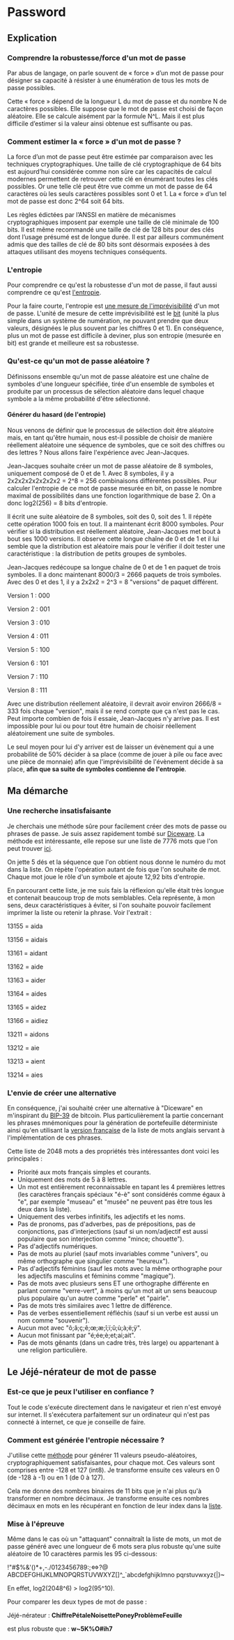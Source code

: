 # Password

## Explication

### Comprendre la robustesse/force d'un mot de passe

Par abus de langage, on parle souvent de « force » d’un mot de passe pour désigner sa capacité à résister à une énumération de tous les mots de passe possibles.

Cette « force » dépend de la longueur L du mot de passe et du nombre N de caractères possibles. Elle suppose que le mot de passe est choisi de façon aléatoire. Elle se calcule aisément par la formule N^L. Mais il est plus difficile d’estimer si la valeur ainsi obtenue est suffisante ou pas.

### Comment estimer la « force » d'un mot de passe ?

La force d’un mot de passe peut être estimée par comparaison avec les techniques cryptographiques. Une taille de clé cryptographique de 64 bits est aujourd’hui considérée comme non sûre car les capacités de calcul modernes permettent de retrouver cette clé en énumérant toutes les clés possibles. Or une telle clé peut être vue comme un mot de passe de 64 caractères où les seuls caractères possibles sont 0 et 1. La « force » d’un tel mot de passe est donc 2^64 soit 64 bits.

Les règles édictées par l’ANSSI en matière de mécanismes cryptographiques imposent par exemple une taille de clé minimale de 100 bits. Il est même recommandé une taille de clé de 128 bits pour des clés dont l’usage présumé est de longue durée. Il est par ailleurs communément admis que des tailles de clé de 80 bits sont désormais exposées à des attaques utilisant des moyens techniques conséquents.

### L'entropie

Pour comprendre ce qu'est la robustesse d'un mot de passe, il faut aussi comprendre ce
qu'est [l'entropie](https://fr.wikipedia.org/wiki/Entropie_de_Shannon).

Pour la faire courte, l'entropie est [une mesure de l'imprévisibilité](https://fr.wikipedia.org/wiki/Robustesse_d%27un_mot_de_passe#L'entropie_comme_mesure_de_la_robustesse_d'un_mot_de_passe) d'un mot de passe. L'unité de mesure de cette imprévisibilité est le [bit](https://fr.wikipedia.org/wiki/Bit) (unité la plus simple dans un système de numération, ne pouvant prendre que deux valeurs, désignées le plus souvent par les chiffres 0 et 1).
En conséquence, plus un mot de passe est difficile à deviner, plus son entropie (mesurée en
bit) est grande et meilleure est sa robustesse.

### Qu'est-ce qu'un mot de passe aléatoire ?

Définissons ensemble qu'un mot de passe aléatoire est une chaîne de symboles d'une longueur
spécifiée, tirée d'un ensemble de symboles et produite par un processus de sélection
aléatoire dans lequel chaque symbole a la même probabilité d'être sélectionné.

#### Générer du hasard (de l'entropie)

Nous venons de définir que le processus de sélection doit être aléatoire mais, en tant
qu'être humain, nous est-il possible de choisir de manière réellement aléatoire une séquence
de symboles, que ce soit des chiffres ou des lettres ? Nous allons faire l'expérience avec
Jean-Jacques.

Jean-Jacques souhaite créer un mot de passe aléatoire de 8 symboles, uniquement composé de 0
et de 1. Avec 8 symboles, il y a 2x2x2x2x2x2x2x2 = 2^8 = 256 combinaisons différentes
possibles. Pour calculer l'entropie de ce mot de passe mesurée en bit, on passe le nombre
maximal de possibilités dans une fonction logarithmique de base 2. On a donc log2(256) = 8 bits d'entropie.

Il écrit une suite aléatoire de 8 symboles, soit des 0, soit des 1. Il répète cette
opération 1000 fois en tout. Il a maintenant écrit 8000 symboles. Pour vérifier si la
distribution est réellement aléatoire, Jean-Jacques met bout à bout ses 1000 versions. Il
observe cette longue chaîne de 0 et de 1 et il lui semble que la distribution est aléatoire
mais pour le vérifier il doit tester une caractéristique : la distribution de petits groupes
de symboles.

Jean-Jacques redécoupe sa longue chaîne de 0 et de 1 en paquet de trois symboles. Il a donc
maintenant 8000/3 = 2666 paquets de trois symboles. Avec des 0 et des 1, il y a 2x2x2 = 2^3
= 8 "versions" de paquet différent.

Version 1 : 000

Version 2 : 001

Version 3 : 010

Version 4 : 011

Version 5 : 100

Version 6 : 101

Version 7 : 110

Version 8 : 111

Avec une distribution réellement aléatoire, il devrait avoir environ 2666/8 = 333 fois
chaque "version", mais il se rend compte que ça n'est pas le cas. Peut importe combien de
fois il essaie, Jean-Jacques n'y arrive pas. Il est impossible pour lui ou pour tout être humain de choisir réellement aléatoirement une suite de symboles.

Le seul moyen pour lui d'y arriver est de laisser un évènement qui a une probabilité de 50%
décider à sa place (comme de jouer à pile ou face avec une pièce de monnaie) afin que
l'imprévisibilité de l'évènement décide à sa place, **afin que sa suite de symboles contienne de l'entropie**.

## Ma démarche

### Une recherche insatisfaisante

Je cherchais une méthode sûre pour facilement créer des mots de passe ou phrases de passe.
Je suis assez rapidement tombé sur [Diceware](https://fr.wikipedia.org/wiki/Diceware). La méthode est intéressante, elle repose sur une liste de 7776 mots que l'on peut trouver [ici](https://github.com/chmduquesne/diceware-fr/blob/master/diceware-fr-5-jets.txt).

On jette 5 dés et la séquence que l'on obtient nous donne le numéro du mot dans la liste. On
répète l'opération autant de fois que l'on souhaite de mot. Chaque mot joue le rôle d'un
symbole et ajoute 12,92 bits d'entropie.

En parcourant cette liste, je me suis fais la réflexion qu'elle était très longue et
contenait beaucoup trop de mots semblables. Cela représente, à mon sens, deux caractéristiques à éviter, si l'on souhaite pouvoir facilement imprimer la liste ou retenir la phrase. Voir l'extrait :

13155 = aida

13156 = aidais

13161 = aidant

13162 = aide

13163 = aider

13164 = aides

13165 = aidez

13166 = aidiez

13211 = aidons

13212 = aie

13213 = aient

13214 = aies

### L'envie de créer une alternative

En conséquence, j'ai souhaité créer une alternative à "Diceware" en m'inspirant du [BIP-39](https://github.com/bitcoin/bips/blob/master/bip-0039.mediawiki) de bitcoin. Plus particulièrement la partie concernant les phrases mnémoniques pour la génération de portefeuille déterministe ainsi qu'en utilisant la [version française](https://github.com/bitcoin/bips/blob/master/bip-0039/french.txt) de la liste de mots anglais servant à l'implémentation de ces phrases.

Cette liste de 2048 mots a des propriétés très intéressantes dont voici les principales :

- Priorité aux mots français simples et courants.
- Uniquement des mots de 5 à 8 lettres.
- Un mot est entièrement reconnaissable en tapant les 4 premières lettres (les caractères
  français spéciaux "é-è" sont considérés comme égaux à "e", par exemple "museau" et "musée"
  ne peuvent pas être tous les deux dans la liste).
- Uniquement des verbes infinitifs, les adjectifs et les noms.
- Pas de pronoms, pas d'adverbes, pas de prépositions, pas de conjonctions, pas
  d'interjections (sauf si un nom/adjectif est aussi populaire que son interjection comme
  "mince; chouette").
- Pas d'adjectifs numériques.
- Pas de mots au pluriel (sauf mots invariables comme "univers", ou même orthographe que
  singulier comme "heureux").
- Pas d'adjectifs féminins (sauf les mots avec la même orthographe pour les adjectifs
  masculins et féminins comme "magique").
- Pas de mots avec plusieurs sens ET une orthographe différente en parlant comme "verre-vert",
  à moins qu'un mot ait un sens beaucoup plus populaire qu'un autre comme "perle" et "pairle".
- Pas de mots très similaires avec 1 lettre de différence.
- Pas de verbes essentiellement réfléchis (sauf si un verbe est aussi un nom comme
  "souvenir").
- Aucun mot avec "ô;â;ç;ê;œ;æ;î;ï;û;ù;à;ë;ÿ".
- Aucun mot finissant par "é;ée;è;et;ai;ait".
- Pas de mots gênants (dans un cadre très, très large) ou appartenant à une religion
  particulière.

## Le Jéjé-nérateur de mot de passe

### Est-ce que je peux l'utiliser en confiance ?

Tout le code s'exécute directement dans le navigateur et rien n'est envoyé sur internet. Il s'exécutera parfaitement sur un ordinateur qui n'est pas connecté à internet, ce que je conseille de faire.

### Comment est générée l'entropie nécessaire ?

J'utilise cette [méthode](https://developer.mozilla.org/fr/docs/Web/API/Crypto/getRandomValues) pour générer 11 valeurs pseudo-aléatoires, cryptographiquement
satisfaisantes, pour chaque mot. Ces valeurs sont comprises entre -128 et 127 (int8). Je
transforme ensuite ces valeurs en 0 (de -128 à -1) ou en 1 (de 0 à 127).

Cela me donne des nombres binaires de 11 bits que je n'ai plus qu'à transformer en nombre
décimaux. Je transforme ensuite ces nombres décimaux en mots en les récupérant en fonction de leur index dans la [liste](https://github.com/bitcoin/bips/blob/master/bip-0039/french.txt).

### Mise à l'épreuve

Même dans le cas où un "attaquant" connaitraît la liste de mots, un mot de passe généré avec
une longueur de 6 mots sera plus robuste qu'une suite aléatoire de 10 caractères parmis les
95 ci-dessous:

!"#$%&'()\*+,-./0123456789:;<=>?@ ABCDEFGHIJKLMNOPQRSTUVWXYZ[\]^\_`abcdefghijklmno
pqrstuvwxyz{|}~

En effet, log2(2048^6) > log2(95^10).

Pour comparer les deux types de mot de passe :

Jéjé-nérateur :
**ChiffrePétaleNoisettePoneyProblèmeFeuille**

est plus robuste que : **w~5K%O#ih7**
